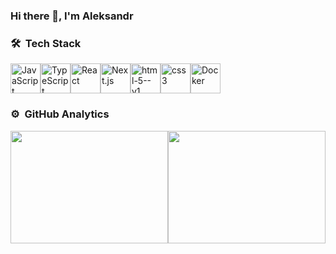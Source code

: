 ### Hi there 👋, I'm Aleksandr

### 🛠 &nbsp;Tech Stack
<div style="display: flex;">
  <img width="48" height="48" src="https://img.icons8.com/color/48/javascript--v1.png" alt="JavaScript" title="JavaScript"/>
  <img width="48" height="48" src="https://img.icons8.com/color/48/typescript.png" alt="TypeScript"  title="TypeScript"/>
  <img width="48" height="48" src="https://img.icons8.com/color/48/react-native.png" alt="React"  title="React"/>
  <img width="48" height="48" src="https://img.icons8.com/color/48/nextjs.png" alt="Next.js" title="Next.js"/>
  <img width="48" height="48" src="https://img.icons8.com/color/48/html-5--v1.png" alt="html-5--v1" title="HTML"/>
  <img width="48" height="48" src="https://img.icons8.com/color/48/css3.png" alt="css3" title="CSS"/>
  <img width="48" height="48" src="https://img.icons8.com/color/48/docker.png" alt="Docker"  title="Docker"/>
</div>


### ⚙️ &nbsp;GitHub Analytics
<div style="display: flex; flex-wrap: no-wrap: gap: 10px;">
  <img width="100%" height="180em" src="https://github-readme-stats.vercel.app/api?username=kruglyakov-ak&show_icons=true&theme=dark&count_private=true&hide=stars,issues"/>
   <img width="100%" height="180em" src="https://github-readme-stats.vercel.app/api/top-langs/?username=kruglyakov-ak&layout=compact&theme=dark&hide=c%23,Handlebars"/>
</div>

